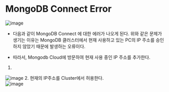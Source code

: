 # MongoDB Connect Error

![image](https://user-images.githubusercontent.com/63600953/132451703-74d24a5d-86f7-46dd-9c3f-1252d4efea6c.png)
- 다음과 같이 MongoDB Connect 에 대한 에러가 나오게 된다. 
위와 같은 문제가 생기는 이유는 MongoDB 클러스터에서 현재 사용하고 있는 PC의 IP 주소를 승인하지 않았기 때문에 발생하는 오류이다.
  
- 따라서, Mongodb Cloud에 방문하여 현재 사용 중인 IP 주소를 추가한다. 

1. 
![image](https://user-images.githubusercontent.com/63600953/132455656-326bb579-8976-46d9-a0ce-bc5e641efc33.png)
2. 현재의 IP주소를 Cluster에서 허용한다.   
![image](https://user-images.githubusercontent.com/63600953/132455872-dbb444a6-77de-40aa-800f-97e83613f8de.png)

